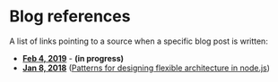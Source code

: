 # Blog references
A list of links pointing to a source when a specific blog post is written:
- [**Feb 4, 2019**](https://github.com/domagojk/beenion/tree/beenion-aws) - **(in progress)**
- [**Jan 8, 2018**](https://github.com/domagojk/beenion/tree/blog-patterns) ([Patterns for designing flexible architecture in node.js](https://medium.com/@domagojk/patterns-for-designing-flexible-architecture-in-node-js-cqrs-es-onion-7eb10bbefe17))
